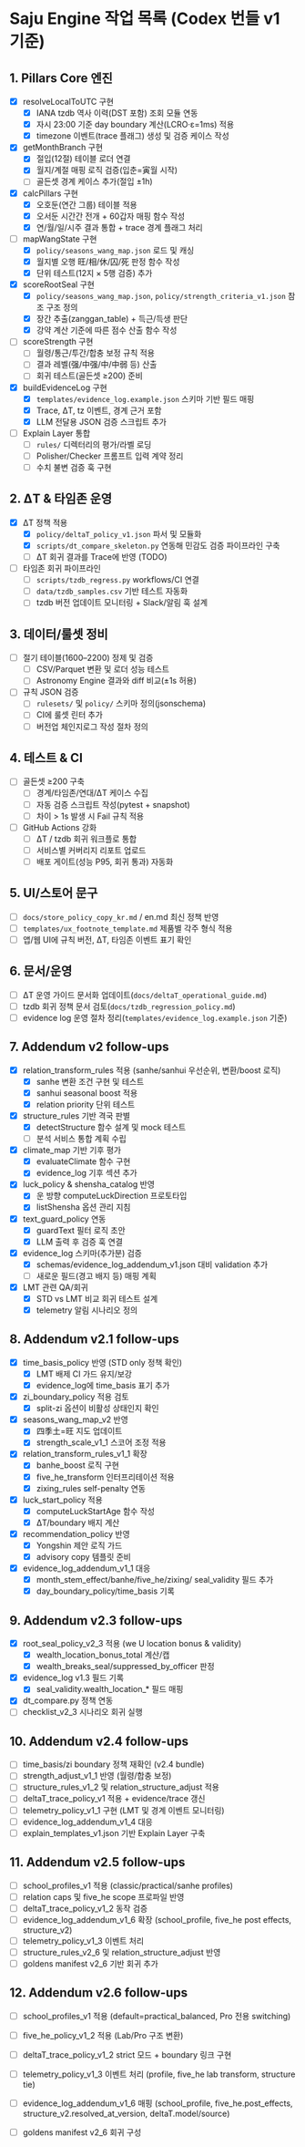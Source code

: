 # Saju Engine 작업 목록 (Codex 번들 v1 기준)

## 1. Pillars Core 엔진
- [x] resolveLocalToUTC 구현
  - [x] IANA tzdb 역사 이력(DST 포함) 조회 모듈 연동
  - [x] 자시 23:00 기준 day boundary 계산(LCRO·ε=1ms) 적용
  - [x] timezone 이벤트(trace 플래그) 생성 및 검증 케이스 작성
- [x] getMonthBranch 구현
  - [x] 절입(12절) 테이블 로더 연결
  - [x] 월지/계절 매핑 로직 검증(입춘=寅월 시작)
  - [ ] 골든셋 경계 케이스 추가(절입 ±1h)
- [x] calcPillars 구현
  - [x] 오호둔(연간 그룹) 테이블 적용
  - [x] 오서둔 시간간 전개 + 60갑자 매핑 함수 작성
  - [x] 연/월/일/시주 결과 통합 + trace 경계 플래그 처리
- [ ] mapWangState 구현
  - [x] `policy/seasons_wang_map.json` 로드 및 캐싱
  - [x] 월지별 오행 旺/相/休/囚/死 판정 함수 작성
  - [x] 단위 테스트(12지 × 5행 검증) 추가
- [x] scoreRootSeal 구현
  - [x] `policy/seasons_wang_map.json`, `policy/strength_criteria_v1.json` 참조 구조 정의
  - [x] 장간 추출(zanggan_table) + 득근/득생 판단
  - [x] 강약 계산 기준에 따른 점수 산출 함수 작성
- [ ] scoreStrength 구현
  - [ ] 월령/통근/투간/합충 보정 규칙 적용
  - [ ] 결과 레벨(强/中强/中/中弱 등) 산출
  - [ ] 회귀 테스트(골든셋 ≥200) 준비
- [x] buildEvidenceLog 구현
  - [x] `templates/evidence_log.example.json` 스키마 기반 필드 매핑
  - [x] Trace, ΔT, tz 이벤트, 경계 근거 포함
  - [x] LLM 전달용 JSON 검증 스크립트 추가
- [ ] Explain Layer 통합
  - [ ] `rules/` 디렉터리의 평가/라벨 로딩
  - [ ] Polisher/Checker 프롬프트 입력 계약 정리
  - [ ] 수치 불변 검증 훅 구현

## 2. ΔT & 타임존 운영
- [x] ΔT 정책 적용
  - [x] `policy/deltaT_policy_v1.json` 파서 및 모듈화
  - [x] `scripts/dt_compare_skeleton.py` 연동해 민감도 검증 파이프라인 구축
  - [ ] ΔT 회귀 결과를 Trace에 반영 (TODO)
- [ ] 타임존 회귀 파이프라인
  - [ ] `scripts/tzdb_regress.py` workflows/CI 연결
  - [ ] `data/tzdb_samples.csv` 기반 테스트 자동화
  - [ ] tzdb 버전 업데이트 모니터링 + Slack/알림 훅 설계

## 3. 데이터/룰셋 정비
- [ ] 절기 테이블(1600–2200) 정제 및 검증
  - [ ] CSV/Parquet 변환 및 로더 성능 테스트
  - [ ] Astronomy Engine 결과와 diff 비교(±1s 허용)
- [ ] 규칙 JSON 검증
  - [ ] `rulesets/` 및 `policy/` 스키마 정의(jsonschema)
  - [ ] CI에 룰셋 린터 추가
  - [ ] 버전업 체인지로그 작성 절차 정의

## 4. 테스트 & CI
- [ ] 골든셋 ≥200 구축
  - [ ] 경계/타임존/연대/ΔT 케이스 수집
  - [ ] 자동 검증 스크립트 작성(pytest + snapshot)
  - [ ] 차이 > 1s 발생 시 Fail 규칙 적용
- [ ] GitHub Actions 강화
  - [ ] ΔT / tzdb 회귀 워크플로 통합
  - [ ] 서비스별 커버리지 리포트 업로드
  - [ ] 배포 게이트(성능 P95, 회귀 통과) 자동화

## 5. UI/스토어 문구
- [ ] `docs/store_policy_copy_kr.md` / en.md 최신 정책 반영
- [ ] `templates/ux_footnote_template.md` 제품별 각주 형식 적용
- [ ] 앱/웹 UI에 규칙 버전, ΔT, 타임존 이벤트 표기 확인

## 6. 문서/운영
- [ ] ΔT 운영 가이드 문서화 업데이트(`docs/deltaT_operational_guide.md`)
- [ ] tzdb 회귀 정책 문서 검토(`docs/tzdb_regression_policy.md`)
- [ ] evidence log 운영 절차 정리(`templates/evidence_log.example.json` 기준)
## 7. Addendum v2 follow-ups
- [x] relation_transform_rules 적용 (sanhe/sanhui 우선순위, 변환/boost 로직)
  - [x] sanhe 변환 조건 구현 및 테스트
  - [x] sanhui seasonal boost 적용
  - [x] relation priority 단위 테스트
- [x] structure_rules 기반 격국 판별
  - [x] detectStructure 함수 설계 및 mock 테스트
  - [ ] 분석 서비스 통합 계획 수립
- [x] climate_map 기반 기후 평가
  - [x] evaluateClimate 함수 구현
  - [x] evidence_log 기후 섹션 추가
- [x] luck_policy & shensha_catalog 반영
  - [x] 운 방향 computeLuckDirection 프로토타입
  - [x] listShensha 옵션 관리 지침
- [x] text_guard_policy 연동
  - [x] guardText 필터 로직 초안
  - [x] LLM 출력 후 검증 훅 연결
- [x] evidence_log 스키마(추가분) 검증
  - [x] schemas/evidence_log_addendum_v1.json 대비 validation 추가
  - [ ] 새로운 필드(경고 배지 등) 매핑 계획
- [x] LMT 관련 QA/회귀
  - [x] STD vs LMT 비교 회귀 테스트 설계
  - [x] telemetry 알림 시나리오 정의
## 8. Addendum v2.1 follow-ups
- [x] time_basis_policy 반영 (STD only 정책 확인)
  - [x] LMT 배제 CI 가드 유지/보강
  - [x] evidence_log에 time_basis 표기 추가
- [x] zi_boundary_policy 적용 검토
  - [x] split-zi 옵션이 비활성 상태인지 확인
- [x] seasons_wang_map_v2 반영
  - [x] 四季土=旺 지도 업데이트
  - [x] strength_scale_v1_1 스코어 조정 적용
- [x] relation_transform_rules_v1_1 확장
  - [x] banhe_boost 로직 구현
  - [x] five_he_transform 인터프리테이션 적용
  - [x] zixing_rules self-penalty 연동
- [x] luck_start_policy 적용
  - [x] computeLuckStartAge 함수 작성
  - [x] ΔT/boundary 배지 계산
- [x] recommendation_policy 반영
  - [x] Yongshin 제안 로직 가드
  - [x] advisory copy 템플릿 준비
- [x] evidence_log_addendum_v1_1 대응
  - [x] month_stem_effect/banhe/five_he/zixing/ seal_validity 필드 추가
  - [x] day_boundary_policy/time_basis 기록
## 9. Addendum v2.3 follow-ups
- [x] root_seal_policy_v2_3 적용 (we U location bonus & validity)
  - [x] wealth_location_bonus_total 계산/캡
  - [x] wealth_breaks_seal/suppressed_by_officer 판정
- [x] evidence_log v1.3 필드 기록
  - [x] seal_validity.wealth_location_* 필드 매핑
- [x] dt_compare.py 정책 연동
- [ ] checklist_v2_3 시나리오 회귀 실행
## 10. Addendum v2.4 follow-ups
- [ ] time_basis/zi boundary 정책 재확인 (v2.4 bundle)
- [ ] strength_adjust_v1_1 반영 (월령/합충 보정)
- [ ] structure_rules_v1_2 및 relation_structure_adjust 적용
- [ ] deltaT_trace_policy_v1 적용 + evidence/trace 갱신
- [ ] telemetry_policy_v1_1 구현 (LMT 및 경계 이벤트 모니터링)
- [ ] evidence_log_addendum_v1_4 대응
- [ ] explain_templates_v1.json 기반 Explain Layer 구축
## 11. Addendum v2.5 follow-ups
- [ ] school_profiles_v1 적용 (classic/practical/sanhe profiles)
- [ ] relation caps 및 five_he scope 프로파일 반영
- [ ] deltaT_trace_policy_v1_2 동작 검증
- [ ] evidence_log_addendum_v1_6 확장 (school_profile, five_he post effects, structure_v2)
- [ ] telemetry_policy_v1_3 이벤트 처리
- [ ] structure_rules_v2_6 및 relation_structure_adjust 반영
- [ ] goldens manifest v2_6 기반 회귀 추가
## 12. Addendum v2.6 follow-ups
- [ ] school_profiles_v1 적용 (default=practical_balanced, Pro 전용 switching)
- [ ] five_he_policy_v1_2 적용 (Lab/Pro 구조 변환)
- [ ] deltaT_trace_policy_v1_2 strict 모드 + boundary 링크 구현
- [ ] telemetry_policy_v1_3 이벤트 처리 (profile, five_he lab transform, structure tie)
- [ ] evidence_log_addendum_v1_6 매핑 (school_profile, five_he.post_effects, structure_v2.resolved_at_version, deltaT.model/source)
- [ ] goldens manifest v2_6 회귀 구성

